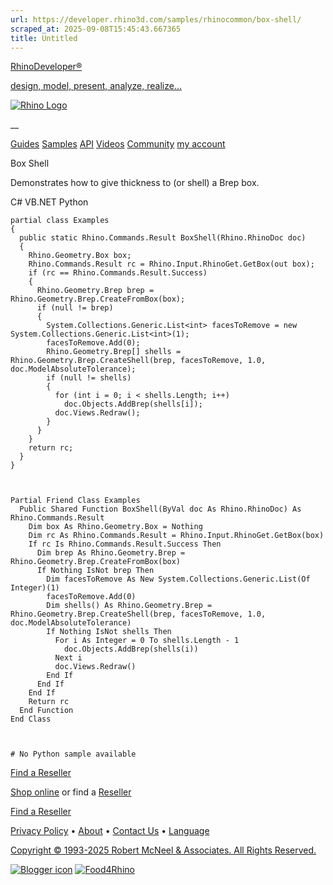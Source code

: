 ```yaml
---
url: https://developer.rhino3d.com/samples/rhinocommon/box-shell/
scraped_at: 2025-09-08T15:45:43.667365
title: Untitled
---
```


[RhinoDeveloper®](/)

[design, model, present, analyze, realize...](/)

[![Rhino Logo](https://developer.rhino3d.com/images/rhinodevlogo.png)](/)

__

[Guides](https://developer.rhino3d.com/guides)
[Samples](https://developer.rhino3d.com/samples)
[API](https://developer.rhino3d.com/api)
[Videos](https://developer.rhino3d.com/videos)
[Community](https://discourse.mcneel.com/c/rhino-developer) [my account
](https://www.rhino3d.com/my-account/ "Manage your account, licenses, and
teams")

Box Shell

Demonstrates how to give thickness to (or shell) a Brep box.

C# VB.NET Python

    
    
    partial class Examples
    {
      public static Rhino.Commands.Result BoxShell(Rhino.RhinoDoc doc)
      {
        Rhino.Geometry.Box box;
        Rhino.Commands.Result rc = Rhino.Input.RhinoGet.GetBox(out box);
        if (rc == Rhino.Commands.Result.Success)
        {
          Rhino.Geometry.Brep brep = Rhino.Geometry.Brep.CreateFromBox(box);
          if (null != brep)
          {
            System.Collections.Generic.List<int> facesToRemove = new System.Collections.Generic.List<int>(1);
            facesToRemove.Add(0);
            Rhino.Geometry.Brep[] shells = Rhino.Geometry.Brep.CreateShell(brep, facesToRemove, 1.0, doc.ModelAbsoluteTolerance);
            if (null != shells)
            {
              for (int i = 0; i < shells.Length; i++)
                doc.Objects.AddBrep(shells[i]);
              doc.Views.Redraw();
            }
          }
        }
        return rc;
      }
    }
    
    
    
    Partial Friend Class Examples
      Public Shared Function BoxShell(ByVal doc As Rhino.RhinoDoc) As Rhino.Commands.Result
    	Dim box As Rhino.Geometry.Box = Nothing
    	Dim rc As Rhino.Commands.Result = Rhino.Input.RhinoGet.GetBox(box)
    	If rc Is Rhino.Commands.Result.Success Then
    	  Dim brep As Rhino.Geometry.Brep = Rhino.Geometry.Brep.CreateFromBox(box)
    	  If Nothing IsNot brep Then
    		Dim facesToRemove As New System.Collections.Generic.List(Of Integer)(1)
    		facesToRemove.Add(0)
    		Dim shells() As Rhino.Geometry.Brep = Rhino.Geometry.Brep.CreateShell(brep, facesToRemove, 1.0, doc.ModelAbsoluteTolerance)
    		If Nothing IsNot shells Then
    		  For i As Integer = 0 To shells.Length - 1
    			doc.Objects.AddBrep(shells(i))
    		  Next i
    		  doc.Views.Redraw()
    		End If
    	  End If
    	End If
    	Return rc
      End Function
    End Class
    
    
    
    # No Python sample available
    

  

[Find a Reseller](https://www.rhino3d.com/sales)

[Shop online](https://www.rhino3d.com/store) or find a
[Reseller](https://www.rhino3d.com/sales)

[Find a Reseller](https://www.rhino3d.com/sales)

[Privacy Policy](https://www.rhino3d.com/privacy) •
[About](https://www.rhino3d.com/mcneel/about) • [Contact
Us](https://www.rhino3d.com/mcneel/contact) • [
Language](https://www.rhino3d.com/language "Change to a different region or
language")

[Copyright © 1993-2025 Robert McNeel & Associates. All Rights
Reserved.](https://www.rhino3d.com/mcneel/about)

[](https://www.facebook.com/McNeelRhinoceros/)
[](https://twitter.com/bobmcneel) [](https://www.linkedin.com/groups/75313/)
[](https://www.youtube.com/user/RhinoGuide/videos) [](https://vimeo.com/rhino)
[![Blogger
icon](https://developer.rhino3d.com/images/blogger.svg)](http://blog.rhino3d.com/)
[![Food4Rhino](https://developer.rhino3d.com/images/f4r_icon_01.svg)](https://www.food4rhino.com)

